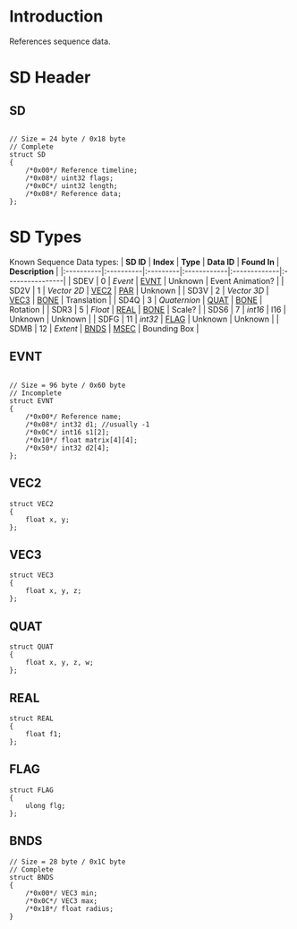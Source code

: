 # Introduction #

References sequence data.


# SD Header #

## SD ##
```

// Size = 24 byte / 0x18 byte
// Complete
struct SD
{
    /*0x00*/ Reference timeline;
    /*0x08*/ uint32 flags;
    /*0x0C*/ uint32 length;
    /*0x08*/ Reference data;
};

```

# SD Types #
Known Sequence Data types:
| **SD ID** | **Index** | **Type** | **Data ID** | **Found In** | **Description** |
|:----------|:----------|:---------|:------------|:-------------|:----------------|
| SDEV      | 0         | _Event_  | [EVNT](SD#EVNT.md) | Unknown      | Event Animation? |
| SD2V      | 1         | _Vector 2D_ | [VEC2](SD#VEC2.md) | [PAR](PAR.md) | Unknown         |
| SD3V      | 2         | _Vector 3D_ | [VEC3](SD#VEC3.md) | [BONE](BONE.md) | Translation     |
| SD4Q      | 3         | _Quaternion_ | [QUAT](SD#QUAT.md) | [BONE](BONE.md) | Rotation        |
| SDR3      | 5         | _Float_  | [REAL](SD#REAL.md) | [BONE](BONE.md) | Scale?          |
| SDS6      | 7         | _int16_  | I16         | Unknown      | Unknown         |
| SDFG      | 11        | _int32_  | [FLAG](SD#FLAG.md) | Unknown      | Unknown         |
| SDMB      | 12        | _Extent_ | [BNDS](SD#BNDS.md) | [MSEC](DIV#MSEC.md) | Bounding Box    |

## EVNT ##
```

// Size = 96 byte / 0x60 byte
// Incomplete
struct EVNT
{
    /*0x00*/ Reference name;
    /*0x08*/ int32 d1; //usually -1
    /*0x0C*/ int16 s1[2];
    /*0x10*/ float matrix[4][4];
    /*0x50*/ int32 d2[4];
};

```

## VEC2 ##
```
struct VEC2
{
    float x, y;
};
```

## VEC3 ##
```
struct VEC3
{
    float x, y, z;
};
```

## QUAT ##
```
struct QUAT
{
    float x, y, z, w;
};
```

## REAL ##
```
struct REAL
{
    float f1;
};
```

## FLAG ##
```
struct FLAG
{
    ulong flg;
};
```

## BNDS ##
```
// Size = 28 byte / 0x1C byte
// Complete
struct BNDS
{
    /*0x00*/ VEC3 min;
    /*0x0C*/ VEC3 max;
    /*0x18*/ float radius;
}
```